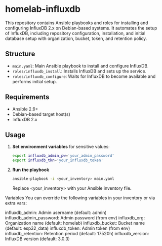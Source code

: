 # homelab-influxdb

This repository contains Ansible playbooks and roles for installing and configuring InfluxDB 2.x on Debian-based systems. It automates the setup of InfluxDB, including repository configuration, installation, and initial database setup with organization, bucket, token, and retention policy.

## Structure

- `main.yaml`: Main Ansible playbook to install and configure InfluxDB.
- `roles/influxdb_install`: Installs InfluxDB and sets up the service.
- `roles/influxdb_configure`: Waits for InfluxDB to become available and performs initial setup.

## Requirements

- Ansible 2.9+
- Debian-based target host(s)
- InfluxDB 2.x

## Usage

1. **Set environment variables** for sensitive values:
   ```sh
   export influxdb_admin_pw='your_admin_password'
   export influxdb_tkn='your_influxdb_token'
   ```

2. **Run the playbook**
   ```sh
   ansible-playbook -i <your_inventory> main.yaml
   ```
   Replace <your_inventory> with your Ansible inventory file.

Variables
You can override the following variables in your inventory or via extra vars:

influxdb_admin: Admin username (default: admin)
influxdb_admin_password: Admin password (from env)
influxdb_org: Organization name (default: homelab)
influxdb_bucket: Bucket name (default: esp32_data)
influxdb_token: Admin token (from env)
influxdb_retention: Retention period (default: 17520h)
influxdb_version: InfluxDB version (default: 3.0.3)